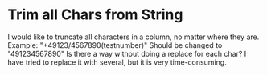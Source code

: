 
# Trim all Chars from String

I would like to truncate all characters in a column, no matter where they are.
Example:
"+49123/4567890(testnumber)"
Should be changed to
"491234567890"
Is there a way without doing a replace for each char?
I have tried to replace it with several, but it is very time-consuming.

        